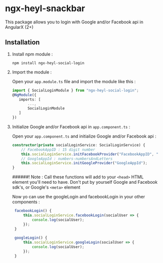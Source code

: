 # ngx-heyl-snackbar

This package allows you to login with Google and/or Facebook api in AngularX (2+)

## Installation

1. Install npm module : 

   `npm install ngx-heyl-social-login`
   
2. Import the module :

    Open your `app.module.ts` file and import the module like this :
    
    ```typescript
    import { SocialLoginModule } from "ngx-heyl-social-login";  
    @NgModule({
       imports: [ 
           ...,
           SocialLoginModule
       ]
    })
    ```
 
3. Initialize Google and/or Facebook api in `app.component.ts` :

   Open your `app.component.ts` and initialize Google and/or Facebook api :
   ```typescript
   constructor(private socialLoginService: SocialLoginService) {
       // FacebookAppID : 15 digit number
       this.socialLoginService.initFacebookProvider("FacebookAppID", "v2.9");
       // GoogleAppId : numbers-numbersAndLetters
       this.socialLoginService.initGoogleProvider("GoogleAppId");
   }
   ```
   
   ######! Note : Call these functions will add to your `<head>` HTML element you'll need to have. Don't put by yourself Google and Facebook sdk's, or Google's `<meta>` element 

   Now yo can use the googleLogin and facebookLogin in your other components :
   
   ```typescript
    facebookLogin() {
        this.socialLoginService.facebookLogin(socialUser => {
            console.log(socialUser);
        });
    }
    
    googleLogin() {
        this.socialLoginService.googleLogin(socialUser => {
            console.log(socialUser);
        });
    }
    ```